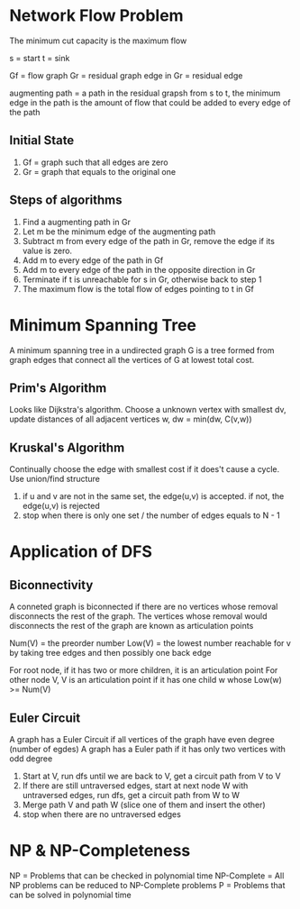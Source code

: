# Network Flow Problem
The minimum cut capacity is the maximum flow

s = start
t = sink

Gf = flow graph
Gr = residual graph
edge in Gr = residual edge

augmenting path = a path in the residual grapsh from s to t, the minimum edge in the path is the amount of flow that could be added to every edge of the path

## Initial State
1. Gf = graph such that all edges are zero
2. Gr = graph that equals to the original one

## Steps of algorithms
1. Find a augmenting path in Gr
2. Let m be the minimum edge of the augmenting path
3. Subtract m from every edge of the path in Gr, remove the edge if its value is zero.
4. Add m to every edge of the path in Gf
5. Add m to every edge of the path in the opposite direction in Gr
6. Terminate if t is unreachable for s in Gr, otherwise back to step 1
7. The maximum flow is the total flow of edges pointing to t in Gf

# Minimum Spanning Tree
A minimum spanning tree in a undirected graph G is a tree formed from graph edges that connect all the vertices of G at lowest total cost.

## Prim's Algorithm
Looks like Dijkstra's algorithm.
Choose a unknown vertex with smallest dv, update distances of all adjacent vertices w, dw = min(dw, C(v,w))

## Kruskal's Algorithm
Continually choose the edge with smallest cost if it does't cause a cycle.
Use union/find structure
1. if u and v are not in the same set, the edge(u,v) is accepted. if not, the edge(u,v) is rejected
2. stop when there is only one set / the number of edges equals to N - 1

# Application of DFS

## Biconnectivity
A conneted graph is biconnected if there are no vertices whose removal disconnects the rest of the graph.
The vertices whose removal would disconnects the rest of the graph are known as articulation points

Num(V) = the preorder number
Low(V) = the lowest number reachable for v by taking tree edges and then possibly one back edge

For root node, if it has two or more children, it is an articulation point
For other node V, V is an articulation point if it has one child w whose Low(w) >= Num(V)

## Euler Circuit
A graph has a Euler Circuit if all vertices of the graph have even degree (number of egdes)
A graph has a Euler path if it has only two vertices with odd degree

1. Start at V, run dfs until we are back to V, get a circuit path from V to V
2. If there are still untraversed edges, start at next node W with untraversed edges, run dfs, get a circuit path from W to W
3. Merge path V and path W (slice one of them and insert the other)
4. stop when there are no untraversed edges

# NP & NP-Completeness

NP = Problems that can be checked in polynomial time
NP-Complete = All NP problems can be reduced to NP-Complete problems
P  = Problems that can be solved in polynomial time

